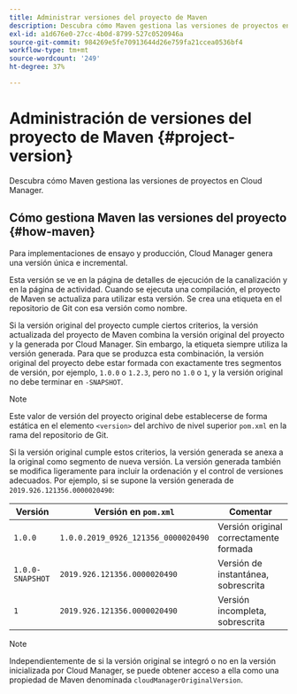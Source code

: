```yaml
---
title: Administrar versiones del proyecto de Maven
description: Descubra cómo Maven gestiona las versiones de proyectos en Cloud Manager.
exl-id: a1d676e0-27cc-4b0d-8799-527c0520946a
source-git-commit: 984269e5fe70913644d26e759fa21ccea0536bf4
workflow-type: tm+mt
source-wordcount: '249'
ht-degree: 37%

---
```



# Administración de versiones del proyecto de Maven {#project-version}

Descubra cómo Maven gestiona las versiones de proyectos en Cloud Manager.

## Cómo gestiona Maven las versiones del proyecto {#how-maven}

Para implementaciones de ensayo y producción, Cloud Manager genera una versión única e incremental.

Esta versión se ve en la página de detalles de ejecución de la canalización y en la página de actividad. Cuando se ejecuta una compilación, el proyecto de Maven se actualiza para utilizar esta versión. Se crea una etiqueta en el repositorio de Git con esa versión como nombre.

Si la versión original del proyecto cumple ciertos criterios, la versión actualizada del proyecto de Maven combina la versión original del proyecto y la generada por Cloud Manager. Sin embargo, la etiqueta siempre utiliza la versión generada. Para que se produzca esta combinación, la versión original del proyecto debe estar formada con exactamente tres segmentos de versión, por ejemplo, `1.0.0` o `1.2.3`, pero no `1.0` o `1`, y la versión original no debe terminar en `-SNAPSHOT`.

>[!NOTE]
>
>Este valor de versión del proyecto original debe establecerse de forma estática en el elemento `<version>` del archivo de nivel superior `pom.xml` en la rama del repositorio de Git.

Si la versión original cumple estos criterios, la versión generada se anexa a la original como segmento de nueva versión. La versión generada también se modifica ligeramente para incluir la ordenación y el control de versiones adecuados. Por ejemplo, si se supone la versión generada de `2019.926.121356.0000020490`:

| Versión | Versión en `pom.xml` | Comentar |
| --- | --- | --- |
| `1.0.0` | `1.0.0.2019_0926_121356_0000020490` | Versión original correctamente formada |
| `1.0.0-SNAPSHOT` | `2019.926.121356.0000020490` | Versión de instantánea, sobrescrita |
| `1` | `2019.926.121356.0000020490` | Versión incompleta, sobrescrita |

>[!NOTE]
>
>Independientemente de si la versión original se integró o no en la versión inicializada por Cloud Manager, se puede obtener acceso a ella como una propiedad de Maven denominada `cloudManagerOriginalVersion`.
